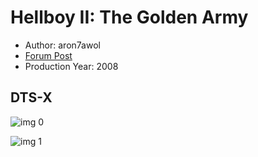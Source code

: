 # Hellboy II: The Golden Army

* Author: aron7awol
* [Forum Post](https://www.avsforum.com/threads/bass-eq-for-filtered-movies.2995212/post-58021942)
* Production Year: 2008

## DTS-X

![img 0](https://i.imgur.com/pxBiGXa.jpg)

![img 1](https://i.imgur.com/rlpZ4HF.jpg)

